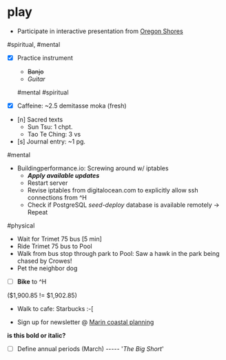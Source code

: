 # play

- Participate in interactive presentation from [Oregon Shores](http://www.oregonshores.org/)

\#spiritual, \#mental

- [x] Practice instrument
  - ~~Banjo~~
  - *Guitar*

  \#mental \#spiritual

- [x] Caffeine: ~2.5 demitasse moka (fresh)
- [n] Sacred texts
  - Sun Tsu: 1 chpt.
  - Tao Te Ching: 3 vs
- [s] Journal entry: ~1 pg.

\#mental

- Buildingperformance.io: Screwing around w/ iptables
  - **_Apply available updates_**
  - Restart server
  - Revise iptables from digitalocean.com to explicitly allow ssh connections from ^H
  - Check if PostgreSQL *seed-deploy* database is available remotely
  -> Repeat

\#physical

- Wait for Trimet 75 bus [5 min]
- Ride Trimet 75 bus to Pool
- Walk from bus stop through park to Pool: Saw a hawk in the park being chased by Crowes\!
- Pet the neighbor dog
- [ ] **Bike** to ^H

($1,900.85 \!= $1,902.85)

- Walk to cafe: Starbucks :-[

- Sign up for newsletter @ [Marin coastal planning](http://www.here-now-us.org/)

**is this bold or italic?**
- [ ] Define annual periods (March)
                             -----
 '*The Big Short*'
